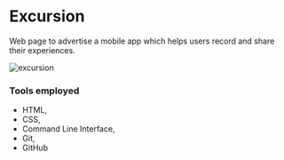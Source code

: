 # Excursion
Web page to advertise a mobile app which helps users record and share their experiences.

![excursion](https://user-images.githubusercontent.com/33905131/122657611-09b5b880-d15d-11eb-9698-7ac708110fe0.gif)


### Tools employed
+ HTML,
+ CSS,
+ Command Line Interface,
+ Git,
+ GitHub
